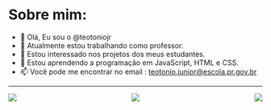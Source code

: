 # Sobre mim:

- 👋 Olá, Eu sou o @teotoniojr 
- 🔭 Atualmente estou trabalhando como professor.
- 👀 Estou interessado nos projetos dos meus estudantes.
- 🌱 Estou aprendendo a programação em JavaScript, HTML e CSS.
- 📫 Você pode me encontrar no email : teotonio.junior@escola.pr.gov.br

---
<html>
  <style>
    .badge {
      display: flex;
      justify-content: space-between;
      }
  </style>
<div class="badge">
<img src="https://img.shields.io/badge/JavaScript-323330?style=for-the-badge&logo=javascript&logoColor=F7DF1E" /> <img src="https://img.shields.io/badge/HTML5-E34F26?style=for-the-badge&logo=html5&logoColor=white" /> <img src="https://img.shields.io/badge/CSS3-1572B6?style=for-the-badge&logo=css3&logoColor=white" />
</div>
</html>
